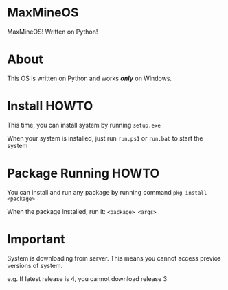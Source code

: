 # MaxMineOS
MaxMineOS! Written on Python!
# About
This OS is written on Python and works ***only*** on Windows.
# Install HOWTO
This time, you can install system by running `setup.exe`

When your system is installed, just run `run.ps1` or `run.bat` to start the system

# Package Running HOWTO
You can install and run any package by running command `pkg install <package>`

When the package installed, run it: `<package> <args>`

# Important
System is downloading from server.
This means you cannot access previos versions of system. 

e.g. If latest release is 4, you cannot download release 3
